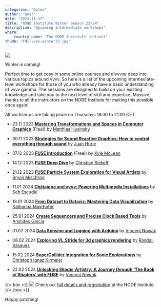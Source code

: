 ```yaml
---
categories: "Dates"
author: "amir"
date: "2023-11-17"
title: "NODE Institute Winter Season 23/24"
description: "Upcoming intermediate workshops"
where: 
    country_name: "The NODE Institute (online)"
thumb: "TNI-vvvv-winter23.jpg"
---
```


![](TNI-vvvv-winter23.jpg) 

Winter is coming!

Perfect time to get cosy in some online courses and divvvve deep into various topics around vvvv. So here is a list of the upcoming intermediate-level workshops for those of you who already have a basic understanding of vvvv gamma. The sessions are designed to build on your existing knowledge and take you to the next level of skill and expertise. Massive thanks to all the instructors on the NODE Institute for making this possible once again!

All workshops are taking place on Thursdays 18:00 to 21:00 CET

- 23.11 2023
**[Mastering Transformations and Spaces in Computer Graphics](https://thenodeinstitute.org/courses/ws23-vvvv-12-mastering-transformations-and-spaces-in-computer-graphics/)** (Free!) by [Matthias Husinsky](https://www.fhstp.ac.at/en/about-us/staff-a-z/husinsky-matthias)

- 30.11 2023
**[Strategies for Sound Reactive Graphics: How to control everything through sound](https://thenodeinstitute.org/courses/ws23-vvvv-02-how-to-control-everything-through-sound/)** by [Juan Hurle](http://juanhurle.com/) 
- 07.12 2023
**[FUSE Introduction](https://thenodeinstitute.org/courses/ws23-vvvv-03-fuse-introduction/)** (Free!) by [Kyle McLean](https://www.everyoneishappy.com/)
- 14.12 2023
**[FUSE Deep Dive](https://thenodeinstitute.org/courses/ws23-vvvv-04-fuse-deep-dive/)** by [Christian Riekoff](https://www.riekoff.com/)
- 21.12 2023
**[FUSE Particle System Exploration for Visual Artists](https://thenodeinstitute.org/courses/ws23-vvvv-05-fuse-particle-system-exploration-for-visual-artists/)** by [Bryan Mischling](gegenlicht.tv)
- 11.01 2024
**[Châtaigne and vvvv: Powering Multimedia Installations](https://thenodeinstitute.org/courses/ws23-vvvv-06-powering-multimedia-installations-with-chataigne-and-vvvv/)** by [Seb Escudié](https://sebescudie.github.io/)
- 18.01 2024
**[From Dataset to Dataviz: Mastering Data Visualization](https://thenodeinstitute.org/courses/ws23-vvvv-07-mastering-data-visualization-in-vvvv-gamma/)** by [Katharina Mayrhofer](https://www.katharinamayrhofer.net/wp/)
- 25.01 2024
**[Create Sequencers and Precise Clock Based Tools](https://thenodeinstitute.org/courses/ws23-vvvv-08-create-sequencers-and-precise-clock-based-tools-in-vvvv-gamma/)** by [Arístides García](https://www.aristidesgarcia.de/)
- 01.02 2024
**[Data Sensing and Logging with Arduino](https://thenodeinstitute.org/courses/ws23-vvvv-09-data-sensing-and-logging-with-arduino-and-vvvv/)** by [Vincent Nowak](https://discourse.vvvv.org/u/vincent.now/summary)
- 08.02 2024
**[ Exploring VL.Stride for 3d graphics rendering](https://thenodeinstitute.org/courses/ws23-vvvv-10-exploring-vl-stride-for-3d-graphics-rendering-in-vvvv/)** by [Randall Vásquez](https://nodeforum.org/people/randall-vazquez/)
- 15.02 2024
**[SuperCollider Integration for Sonic Explorations](https://thenodeinstitute.org/courses/ws23-vvvv-11-supercollider-integration-for-sonic-explorations-in-vvvv-gamma/)** by [Christoph Ignaz Kirmaier](https://vimeo.com/threeeeight/)
- 22.02 2024
**[Unlocking Shader Artistry: A Journey through ‘The Book of Shaders’ with FUSE](https://thenodeinstitute.org/courses/ws23-vvvv-12-book-of-shaders/)** by [Vincent Nowak](https://discourse.vvvv.org/u/vincent.now/summary)
 
{{< box >}}
 ![](TNI.png)  Check out [full details and registration](https://thenodeinstitute.org/ws23-vvvv-intermediates/) at the NODE Institute.
{{< /box >}}

Happy patching!